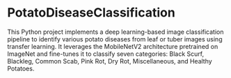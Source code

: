 # PotatoDiseaseClassification
This Python project implements a deep learning-based image classification pipeline to identify various potato diseases from leaf or tuber images using transfer learning. It leverages the MobileNetV2 architecture pretrained on ImageNet and fine-tunes it to classify seven categories: Black Scurf, Blackleg, Common Scab, Pink Rot, Dry Rot, Miscellaneous, and Healthy Potatoes.
